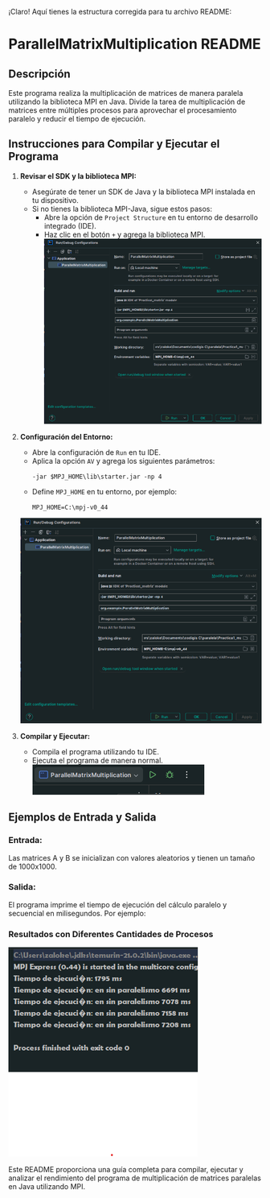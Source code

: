 ¡Claro! Aquí tienes la estructura corregida para tu archivo README:

# ParallelMatrixMultiplication README

## Descripción

Este programa realiza la multiplicación de matrices de manera paralela utilizando la biblioteca MPI en Java. Divide la tarea de multiplicación de matrices entre múltiples procesos para aprovechar el procesamiento paralelo y reducir el tiempo de ejecución.

## Instrucciones para Compilar y Ejecutar el Programa

1. **Revisar el SDK y la biblioteca MPI:**
   - Asegúrate de tener un SDK de Java y la biblioteca MPI instalada en tu dispositivo.
   - Si no tienes la biblioteca MPI-Java, sigue estos pasos:
     - Abre la opción de `Project Structure` en tu entorno de desarrollo integrado (IDE).
     - Haz clic en el botón `+` y agrega la biblioteca MPI.
     ![Ejemplo](https://github.com/MERP0001/Programacion_paralela/blob/main/paralela_example(1).png)

2. **Configuración del Entorno:**
   - Abre la configuración de `Run` en tu IDE.
   - Aplica la opción `AV` y agrega los siguientes parámetros:
     ```
     -jar $MPJ_HOME\lib\starter.jar -np 4
     ```
   - Define `MPJ_HOME` en tu entorno, por ejemplo:
     ```
     MPJ_HOME=C:\mpj-v0_44
     ```
   ![Ejemplo](paralela_example(1).png)

3. **Compilar y Ejecutar:**
   - Compila el programa utilizando tu IDE.
   - Ejecuta el programa de manera normal.
   ![Ejemplo](paralela_example(2).png)

## Ejemplos de Entrada y Salida

### Entrada:
Las matrices A y B se inicializan con valores aleatorios y tienen un tamaño de 1000x1000.

### Salida:
El programa imprime el tiempo de ejecución del cálculo paralelo y secuencial en milisegundos. Por ejemplo:

### Resultados con Diferentes Cantidades de Procesos

![Ejemplo](paralela_example(3).png)

Este README proporciona una guía completa para compilar, ejecutar y analizar el rendimiento del programa de multiplicación de matrices paralelas en Java utilizando MPI.
